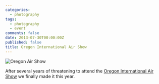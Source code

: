 ```yaml
---
categories:
  - photography
tags:
  - photography
  - event
comments: false
date: 2013-07-30T00:00:00Z
published: false
title: Oregon International Air Show
---
```


![Oregon Air Show](/uploads/2013/07/20130727-IMG_8398.jpg)

After several years of threatening to attend the [Oregon International Air Show][airshow] we finally made it this year.


[airshow]: http://www.oregonairshow.com
